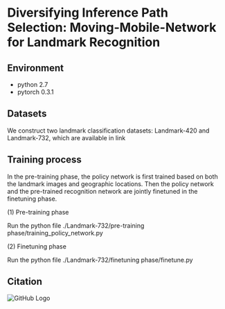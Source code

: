 # Diversifying Inference Path Selection: Moving-Mobile-Network for Landmark Recognition

## Environment

* python 2.7
* pytorch 0.3.1

## Datasets
We construct two landmark classification datasets: Landmark-420 and Landmark-732, which are available in link

## Training process

In the pre-training phase, the policy network is first trained based on both the landmark images and geographic locations. Then the policy network and the pre-trained recognition network are jointly finetuned in the finetuning phase.

(1) Pre-training phase

Run the python file ./Landmark-732/pre-training phase/training_policy_network.py

(2) Finetuning phase

Run the python file ./Landmark-732/finetuning phase/finetune.py


## Citation

![GitHub Logo](/images/logo.png)
